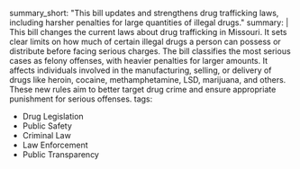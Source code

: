 summary_short: "This bill updates and strengthens drug trafficking laws, including harsher penalties for large quantities of illegal drugs."
summary: |
  This bill changes the current laws about drug trafficking in Missouri. It sets clear limits on how much of certain illegal drugs a person can possess or distribute before facing serious charges. The bill classifies the most serious cases as felony offenses, with heavier penalties for larger amounts. It affects individuals involved in the manufacturing, selling, or delivery of drugs like heroin, cocaine, methamphetamine, LSD, marijuana, and others. These new rules aim to better target drug crime and ensure appropriate punishment for serious offenses.
tags:
  - Drug Legislation
  - Public Safety
  - Criminal Law
  - Law Enforcement
  - Public Transparency
